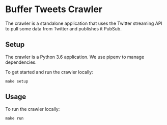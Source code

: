 # Buffer Tweets Crawler

The crawler is a standalone application that uses the Twitter streaming API to pull some data from Twitter and publishes it PubSub.

## Setup

The crawler is a Python 3.6 application. We use pipenv to manage dependencies.

To get started and run the crawler locally:

```
make setup
```

## Usage

To run the crawler locally:

```
make run
```
